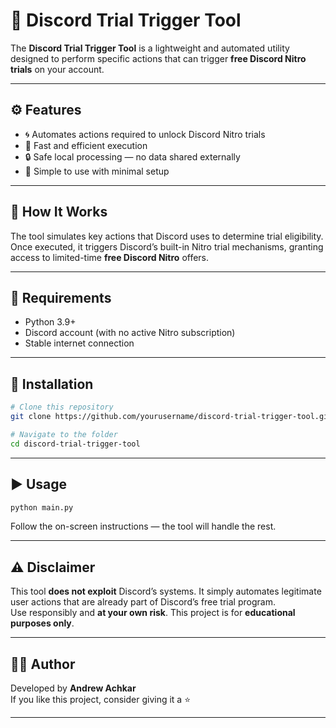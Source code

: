 # 🎁 Discord Trial Trigger Tool

The **Discord Trial Trigger Tool** is a lightweight and automated utility designed to perform specific actions that can trigger **free Discord Nitro trials** on your account.

---

## ⚙️ Features
- 🌀 Automates actions required to unlock Discord Nitro trials  
- 💨 Fast and efficient execution  
- 🔒 Safe local processing — no data shared externally  
- 🧩 Simple to use with minimal setup  

---

## 🚀 How It Works
The tool simulates key actions that Discord uses to determine trial eligibility.  
Once executed, it triggers Discord’s built-in Nitro trial mechanisms, granting access to limited-time **free Discord Nitro** offers.

---

## 🧠 Requirements
- Python 3.9+  
- Discord account (with no active Nitro subscription)  
- Stable internet connection  

---

## 🧰 Installation

```bash
# Clone this repository
git clone https://github.com/yourusername/discord-trial-trigger-tool.git

# Navigate to the folder
cd discord-trial-trigger-tool
```

---

## ▶️ Usage

```bash
python main.py
```

Follow the on-screen instructions — the tool will handle the rest.

---

## ⚠️ Disclaimer
This tool **does not exploit** Discord’s systems. It simply automates legitimate user actions that are already part of Discord’s free trial program.  
Use responsibly and **at your own risk**. This project is for **educational purposes only**.

---

## 🧑‍💻 Author
Developed by **Andrew Achkar**  
If you like this project, consider giving it a ⭐ 

---
